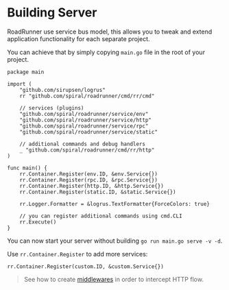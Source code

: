 # Building Server
RoadRunner use service bus model, this allows you to tweak and extend application functionality for each separate project.

You can achieve that by simply copying `main.go` file in the root of your project.

```golang
package main

import (
	"github.com/sirupsen/logrus"
	rr "github.com/spiral/roadrunner/cmd/rr/cmd"

	// services (plugins)
	"github.com/spiral/roadrunner/service/env"
	"github.com/spiral/roadrunner/service/http"
	"github.com/spiral/roadrunner/service/rpc"
	"github.com/spiral/roadrunner/service/static"

	// additional commands and debug handlers
	_ "github.com/spiral/roadrunner/cmd/rr/http"
)

func main() {
	rr.Container.Register(env.ID, &env.Service{})
	rr.Container.Register(rpc.ID, &rpc.Service{})
	rr.Container.Register(http.ID, &http.Service{})
	rr.Container.Register(static.ID, &static.Service{})

	rr.Logger.Formatter = &logrus.TextFormatter{ForceColors: true}

	// you can register additional commands using cmd.CLI
	rr.Execute()
}
```

You can now start your server without building `go run main.go serve -v -d`.

Use `rr.Container.Register` to add more services:

```golang
rr.Container.Register(custom.ID, &custom.Service{})
```

> See how to create [middlewares](middleware) in order to intercept HTTP flow.
